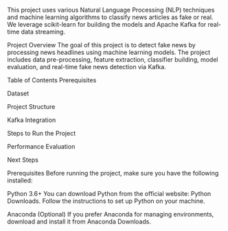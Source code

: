 This project uses various Natural Language Processing (NLP) techniques and machine learning algorithms to classify news articles as fake or real. We leverage scikit-learn for building the models and Apache Kafka for real-time data streaming.

Project Overview
The goal of this project is to detect fake news by processing news headlines using machine learning models. The project includes data pre-processing, feature extraction, classifier building, model evaluation, and real-time fake news detection via Kafka.

Table of Contents
Prerequisites

Dataset

Project Structure

Kafka Integration

Steps to Run the Project

Performance Evaluation

Next Steps

Prerequisites
Before running the project, make sure you have the following installed:

Python 3.6+
You can download Python from the official website: Python Downloads. Follow the instructions to set up Python on your machine.

Anaconda (Optional)
If you prefer Anaconda for managing environments, download and install it from Anaconda Downloads.

